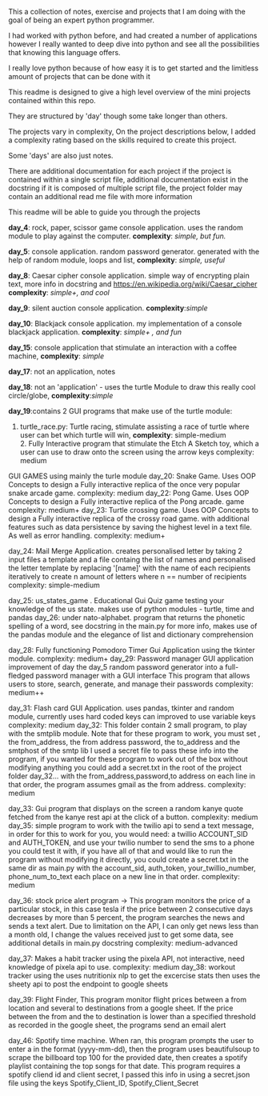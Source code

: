 This a collection of notes, exercise and projects that I am doing 
with the goal of being an expert python programmer.

I had worked with python before,
and had created a number of applications
however I really wanted to deep dive into python and
see all the possibilities that knowing this language offers.

I really love python because of how easy it is to get started
and the limitless amount of projects that can be done with it

This readme is designed to give a high level overview  of 
the mini projects contained within this repo.

They are structured by 'day' though some take longer than others.

The projects vary in complexity, 
On the project descriptions below,
I added a complexity rating based on the skills required
to create this project.

Some 'days' are also just notes.

There are additional documentation for each project
if the project is contained within a single script file,
additional documentation exist in the docstring
if it is composed of multiple script file,
the project folder may contain an additional read me file 
with more information

This readme will be able to guide you through the projects

<strong>day_4</strong>: 
        rock, paper, scissor game console application.
        uses the random module to play against the computer.
        **complexity**: _simple, but fun._

<strong>day_5</strong>:
    	console application. random password generator.
		generated with the help of random module, loops and list, 
		**complexity**: _simple, useful_

<strong>day_8</strong>:
		Caesar cipher console application.
		simple way of encrypting plain text, more info in docstring and 
		https://en.wikipedia.org/wiki/Caesar_cipher
	    **complexity**: _simple+, and cool_

**day_9**:  silent auction console application. 
			**complexity**:_simple_

**day_10**: Blackjack console application.
			my implementation of a console blackjack application.
			**complexity**: _simple+ , and fun_

**day_15**: console application that stimulate an interaction with
			a coffee machine, **complexity**: _simple_

**day_17**: not an application, notes

**day_18**: not an 'application' - uses the turtle Module 
			to draw this really cool circle/globe, 
			**complexity**:_simple_

**day_19**:contains 2 GUI programs that make use of the turtle module:
<ol> 
	<li>turtle_race.py: Turtle racing,
		stimulate assisting a race of turtle
		where user can bet which turtle will win, 
		<strong>complexity</strong>: simple-medium
	</li>
		2. Fully Interactive program that stimulate the Etch A Sketch toy, which a user can use to draw onto the screen using the arrow keys
		   complexity: medium </ol>
	
GUI GAMES using mainly the turle module
	day_20: Snake Game. Uses OOP Concepts to design a Fully interactive replica of the once very popular snake arcade game. complexity: medium
	day_22: Pong Game. Uses OOP Concepts to design a Fully interactive replica of the Pong arcade. game complexity: medium+
	day_23: Turtle crossing game. Uses OOP Concepts to design a Fully interactive replica of the crossy road game. with additional features
			such as data persistence by saving the highest level in a text file. As well as error handling. complexity: medium+
		
day_24: Mail Merge Application. creates personalised letter by taking 2 input files a template and a file containg the list of names and personalised
        the letter template by replacing '[name]' with the name of each recipients iteratively to create n amount of letters where n == number of recipients
		complexity: simple-medium
		
day_25: us_states_game . Educational Gui Quiz game testing your knowledge of the us state. makes use of python modules - turtle, time and pandas
day_26: under nato-alphabet. program that returns the phonetic spelling of a word, see docstring in the main.py for more info, makes use of the pandas module
		and the elegance of list and dictionary comprehension

day_28: Fully functioning Pomodoro Timer Gui Application using the tkinter module. complexity: medium+
day_29: Password manager GUI application improvement of day the day_5 random password generator into a full-fledged password manager with a GUI interface
		This program that allows users to store, search, generate, and manage their passwords  complexity: medium++
		
day_31: Flash card GUI Application. uses pandas, tkinter and random module, currently uses hard coded keys can improved to use variable keys complexity: medium
day_32: This folder contain 2 small program, to play with the smtplib module.
		Note that for these program to work, you must set , the from_address, the from address password, the to_address and the smtphost of the smtp lib
		I used a secret file to pass these info into the program, if you wanted for these program to work out of the box without modifying anything you could
		add a secret.txt in the root of the project folder day_32... with the from_address,password,to address on each line in that order, 
		the program assumes gmail as the from address. complexity: medium
		
day_33: Gui program that displays on the screen a random kanye quote fetched from the kanye rest api at the click of a button. complexity: medium
day_35: simple program to work with the twilio api to send a text message, in order for this to work for you, you would need:
		a twillio ACCOUNT_SID and AUTH_TOKEN, and use your twilio number to send the sms to a phone you could test it with, if you have all of that
		and would like to run the program without modifying it directly, you could create a secret.txt in the same dir as main.py with the account_sid,
		auth_token, your_twillio_number, phone_num_to_text each place on a new line in that order. complexity: medium
		
day_36: stock price alert program -> This program  monitors the price of a particular stock, in this case tesla
		if the price between 2 consecutive days decreases by more than 5 percent,
		the program searches the news and sends a text alert. Due to limitation on the API, I can only get news less than a month old,
		I change the values received just to get some data, see additional details in main.py docstring complexity: medium-advanced
		
day_37: Makes a habit tracker using the pixela API, not interactive, need knowledge of pixela api to use. complexity: medium
day_38: workout tracker using the uses nutritionix nlp to get the excercise stats then uses the sheety api to post the endpoint to google sheets

day_39: Flight Finder, This program monitor flight prices between a from location and several to destinations from a google sheet. If the price	
		between the from and the to destination is lower than a specified threshold as recorded in the google sheet, the programs send an email alert

day_46: Spotify time machine. When ran, this program prompts the user to enter a  in the format (yyyy-mm-dd), then the program uses beautifulsoup to 
		scrape the billboard top 100 for the provided date, then creates a spotify playlist containing the top songs for that date. This program requires 
		a spotify cliend id and client secret, I passed this info in using a secret.json file using the keys Spotify_Client_ID, Spotify_Client_Secret

		

